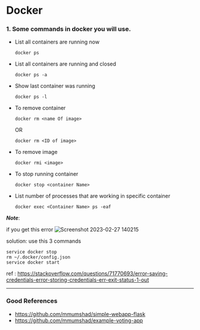 # Docker

### 1. Some commands in docker you will use.

- List all containers are running now
  ```
  docker ps
  ```
- List all containers are running and closed
  ```
  docker ps -a
  ```
- Show last container was running 
  ```
  docker ps -l
  ```
  
- To remove container  
  ```
  docker rm <name Of image> 
  ```
    OR
  ```
  docker rm <ID of image> 
  ```
  
- To remove image  
  ```
  docker rmi <image> 
  ```
- To stop running container  
  ```
  docker stop <container Name>
  ```
- List number of processes that are working in specific container  
  ```
  docker exec <Container Name> ps -eaf
  ```
  
  
 ***Note***:
 
 if you get this error 
 ![Screenshot 2023-02-27 140215](https://user-images.githubusercontent.com/63751555/221559100-e44cdc44-bfa2-42da-9832-077140ac3ef7.png)
  
   solution: use this 3 commands
   ```
   service docker stop 
   rm ~/.docker/config.json 
   service docker start
   ```
   ref : https://stackoverflow.com/questions/71770693/error-saving-credentials-error-storing-credentials-err-exit-status-1-out
   
   ---
   ### Good References
   + https://github.com/mmumshad/simple-webapp-flask
   + https://github.com/mmumshad/example-voting-app
   
   
  
 
  
